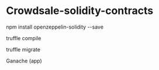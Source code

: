 # Crowdsale-solidity-contracts

npm install openzeppelin-solidity --save

truffle compile

truffle migrate

Ganache (app)
